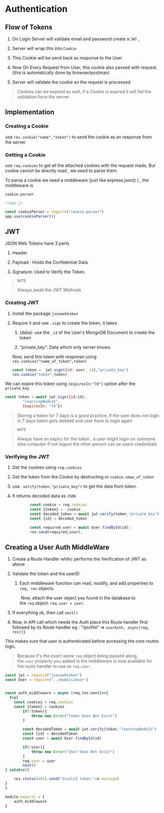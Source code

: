 # Authentication

## Flow of Tokens

1. On Login Server will validate email and password create a `JWT` ,

2. Server will wrap this into `Cookie`

3. This Cookie will be send back as response to the User

4. Now On Every Request from User, this cookie also passed with request. (this is automatically done by browser/postman)

5. Server will validate the cookie an the request is processed. 

>  Cookies can be expired as well, if a Cookie is expired it will fail the validation form the server

## Implementation

### Creating a Cookie

use `res.cookie("name","token")` to send the cookie as an response from the server

### Getting a Cookie

use `req.cookies` to get all the attached cookies with the request made, But cookie cannot be directly read , we need to parse them.

To parse a cookie we need a middleware (just like express.json() ) , the middleware is

`cookie-parser`

```js
//app.js

const cookieParser = require("cookie-parser")
app.use(cookieParser())
```

## JWT

JSON Web Tokens have 3 parts 

1. Header 

2. Payload : Holds the Confidential Data

3. Signature: Used to Verify the Token.

> `NOTE`
> 
> Always await the JWT Methods 

### Creating JWT

1. Install the package `jsonwebtoken`

2. Require it and use `.sign` to create the token, it takes
   
   1. {data}: use the `_id` of the User's MongoDB Document to create the token
   
   2. "private_key":  Data which only server knows.
   
   Now, send this token with response using `res.cookies("name_of_token",token)`
   
   ```js
   const token =  jwt.sign({id: user._id},"private_key")
   res.cookie("token",token)
   ```

We can expire this token using `{expiresIn:"7d"}` option after the `private_key`

```js
const token = await jwt.sign({id:id},
        "learningNodeJS", 
        {expiresIn: "7d"})
```

>  Storing a token for 7 days is a good practice, if the user does not login in 7 days token gets deleted and user have to login again

> `NOTE`
> 
> Always have an expiry for the token , a user might login on someone else computer if not logout the other person can se users credentials

### Verifying the JWT

1. Get the cookies using `req.cookies`

2. Get the token from the Cookie by destructing or `cookie.nmae_of_token`

3. use `.verify(token,"private_key")` to get the data from token.

4. It returns  decoded data as `JSON`
   
   ```js
           const cookie = req.cookies
           const {token} =  cookie
           const decoded_token = await jwt.verify(token,"private_key")
           const {id} = decoded_token
   
           const required_user = await User.findById(id);
           res.send(required_user);
   ```

## Creating a User Auth MiddleWare

1. Create a Route Handler whihc performs the Verification of JWT as above

2. Validate the token and the userID 
   
   1. Each middleware function can read, modify, and add properties to `req, res` objects.
      
       Now, attach the user object you found in the database to the `req` object: `req.user = user`.

3. If everything ok, then call `next()`

4. Now, in API call which needs the Auth place this Route handler first followed by its Route handler eg : "/profile" => `userAuth, async(req, res){}`

This makes sure that user is authenticated before accessing the core routes logic.

> Because it's the *exact same* `req` object being passed along, the `user` property you added in the middleware is now available for the route handler to use as `req.user`.

```js
const jwt = require("jsonwebtoken")
const User = require("../models/User")


const auth_middleware = async (req,res,next)=>{
  try{
    const cookies = req.cookies
    const {token} = cookies
        if(!token){
            throw new Error("Token Does Not Exist")
        }

        const decodedToken = await jwt.verify(token,"learningNodeJS")
        const {id} = decodedToken
        const user = await User.findById(id)

        if(!user){
            throw new Error("User Does Not Exist")
        }
        req.user = user
        next()
} catch(e){

    res.status(401).send("Invalid token."+e.message)
}
}

module.exports = {
    auth_middleware
}
```
